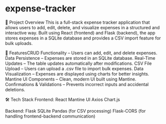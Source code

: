 # expense-tracker
 
📌 Project Overview
This is a full-stack expense tracker application that allows users to add, edit, delete, and visualize expenses in a structured and interactive way. Built using React (frontend) and Flask (backend), the app stores expenses in a SQLite database and provides a CSV import feature for bulk uploads.

🚀 FeaturesCRUD Functionality – Users can add, edit, and delete expenses.
Data Persistence – Expenses are stored in an SQLite database.
Real-Time Updates – The table updates automatically after modifications.
CSV File Upload – Users can upload a .csv file to import bulk expenses.
Data Visualization – Expenses are displayed using charts for better insights.
Mantine UI Components – Clean, modern UI built using Mantine.
Confirmations & Validations – Prevents incorrect inputs and accidental deletions.

🛠️ Tech Stack
Frontend:
React
Mantine UI
Axios
Chart.js

Backend:
Flask
SQLite
Pandas (for CSV processing)
Flask-CORS (for handling frontend-backend communication)

